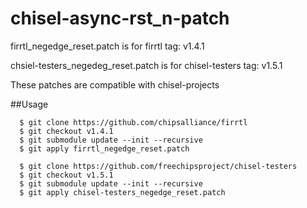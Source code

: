 # chisel-async-rst_n-patch

firrtl_negedge_reset.patch is for firrtl tag: v1.4.1

chsiel-testers_negedeg_reset.patch is for chisel-testers tag: v1.5.1

These patches are compatible with chisel-projects

##Usage

```
  $ git clone https://github.com/chipsalliance/firrtl
  $ git checkout v1.4.1
  $ git submodule update --init --recursive
  $ git apply firrtl_negedge_reset.patch
```

```
  $ git clone https://github.com/freechipsproject/chisel-testers
  $ git checkout v1.5.1
  $ git submodule update --init --recursive
  $ git apply chisel-testers_negedge_reset.patch
```
